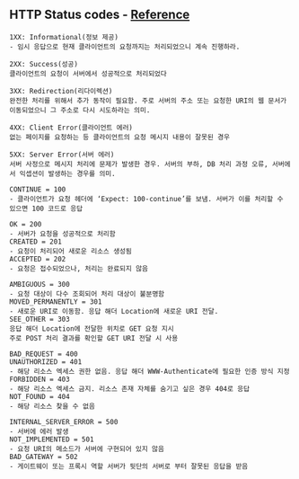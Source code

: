 
## HTTP Status codes - [Reference](https://hongong.hanbit.co.kr/http-%EC%83%81%ED%83%9C-%EC%BD%94%EB%93%9C-%ED%91%9C-1xx-5xx-%EC%A0%84%EC%B2%B4-%EC%9A%94%EC%95%BD-%EC%A0%95%EB%A6%AC/)
```
1XX: Informational(정보 제공)
- 임시 응답으로 현재 클라이언트의 요청까지는 처리되었으니 계속 진행하라.

2XX: Success(성공)
클라이언트의 요청이 서버에서 성공적으로 처리되었다

3XX: Redirection(리다이렉션)
완전한 처리를 위해서 추가 동작이 필요함. 주로 서버의 주소 또는 요청한 URI의 웹 문서가 이동되었으니 그 주소로 다시 시도하라는 의미.

4XX: Client Error(클라이언트 에러)
없는 페이지를 요청하는 등 클라이언트의 요청 메시지 내용이 잘못된 경우

5XX: Server Error(서버 에러)
서버 사정으로 메시지 처리에 문제가 발생한 경우. 서버의 부하, DB 처리 과정 오류, 서버에서 익셉션이 발생하는 경우를 의미.
```
```
CONTINUE = 100
- 클라이언트가 요청 헤더에 ‘Expect: 100-continue’를 보냄. 서버가 이를 처리할 수 있으면 100 코드로 응답

OK = 200
- 서버가 요청을 성공적으로 처리함
CREATED = 201
- 요청이 처리되어 새로운 리소스 생성됨
ACCEPTED = 202
- 요청은 접수되었으나, 처리는 완료되지 않음

AMBIGUOUS = 300
- 요청 대상이 다수 조회되어 처리 대상이 불분명함
MOVED_PERMANENTLY = 301
- 새로운 URI로 이동함. 응답 해더 Location에 새로운 URI 전달.
SEE_OTHER = 303
응답 해더 Location에 전달한 위치로 GET 요청 지시
주로 POST 처리 결과를 확인할 GET URI 전달 시 사용

BAD_REQUEST = 400
UNAUTHORIZED = 401
- 해당 리소스 엑세스 권한 없음. 응답 해더 WWW-Authenticate에 필요한 인증 방식 지정
FORBIDDEN = 403
- 해당 리소스 엑세스 금지. 리소스 존재 자체를 숨기고 싶은 경우 404로 응답
NOT_FOUND = 404
- 해당 리소스 찾을 수 없음

INTERNAL_SERVER_ERROR = 500
- 서버에 에러 발생
NOT_IMPLEMENTED = 501
- 요청 URI의 메소드가 서버에 구현되어 있지 않음
BAD_GATEWAY = 502
- 게이트웨이 또는 프록시 역할 서버가 뒷단의 서버로 부터 잘못된 응답을 받음
```
